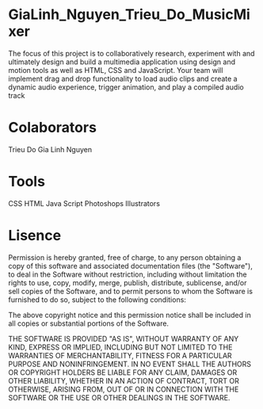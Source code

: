 # GiaLinh_Nguyen_Trieu_Do_MusicMixer
The focus of this project is to collaboratively research, experiment with and ultimately design and build a multimedia application using design and motion tools as well as HTML, CSS and JavaScript. Your team will implement drag and drop functionality to load audio clips and create a dynamic audio experience, trigger animation, and play a compiled audio track
# Colaborators 
Trieu Do
Gia Linh Nguyen
# Tools
CSS
HTML
Java Script 
Photoshops 
Illustrators 
# Lisence 
Permission is hereby granted, free of charge, to any person obtaining a copy
of this software and associated documentation files (the "Software"), to deal
in the Software without restriction, including without limitation the rights
to use, copy, modify, merge, publish, distribute, sublicense, and/or sell
copies of the Software, and to permit persons to whom the Software is
furnished to do so, subject to the following conditions:

The above copyright notice and this permission notice shall be included in all
copies or substantial portions of the Software.

THE SOFTWARE IS PROVIDED "AS IS", WITHOUT WARRANTY OF ANY KIND, EXPRESS OR
IMPLIED, INCLUDING BUT NOT LIMITED TO THE WARRANTIES OF MERCHANTABILITY,
FITNESS FOR A PARTICULAR PURPOSE AND NONINFRINGEMENT. IN NO EVENT SHALL THE
AUTHORS OR COPYRIGHT HOLDERS BE LIABLE FOR ANY CLAIM, DAMAGES OR OTHER
LIABILITY, WHETHER IN AN ACTION OF CONTRACT, TORT OR OTHERWISE, ARISING FROM,
OUT OF OR IN CONNECTION WITH THE SOFTWARE OR THE USE OR OTHER DEALINGS IN THE
SOFTWARE.